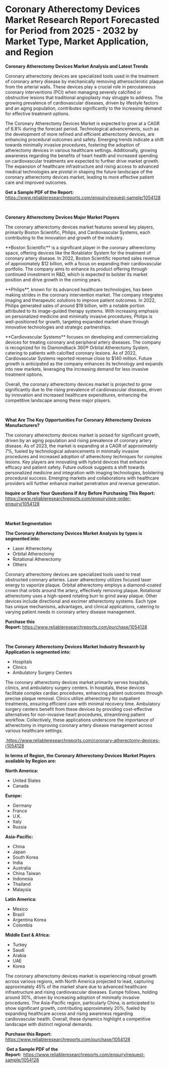<p><h1>Coronary Atherectomy Devices Market Research Report Forecasted for Period from 2025 -  2032 by Market Type, Market Application, and Region</h1></p><p><strong>Coronary Atherectomy Devices Market Analysis and Latest Trends</strong></p>
<p><p>Coronary atherectomy devices are specialized tools used in the treatment of coronary artery disease by mechanically removing atherosclerotic plaque from the arterial walls. These devices play a crucial role in percutaneous coronary interventions (PCI) when managing severely calcified or obstructive lesions that traditional angioplasty may struggle to address. The growing prevalence of cardiovascular diseases, driven by lifestyle factors and an aging population, contributes significantly to the increasing demand for effective treatment options. </p><p>The Coronary Atherectomy Devices Market is expected to grow at a CAGR of 6.8% during the forecast period. Technological advancements, such as the development of more refined and efficient atherectomy devices, are enhancing procedural outcomes and safety. Emerging trends indicate a shift towards minimally invasive procedures, fostering the adoption of atherectomy devices in various healthcare settings. Additionally, growing awareness regarding the benefits of heart health and increased spending on cardiovascular treatments are expected to further drive market growth. The expansion of healthcare infrastructure and rising access to advanced medical technologies are pivotal in shaping the future landscape of the coronary atherectomy devices market, leading to more effective patient care and improved outcomes.</p></p>
<p><strong>Get a Sample PDF of the Report:&nbsp;</strong> <a href="https://www.reliableresearchreports.com/enquiry/request-sample/1054128?utm_campaign=3364&utm_medium=2&utm_source=Github&utm_content=ia&utm_term=13042025&utm_id=coronary-atherectomy-devices">https://www.reliableresearchreports.com/enquiry/request-sample/1054128</a></p>
<p>&nbsp;</p>
<p><strong>Coronary Atherectomy Devices Major Market Players</strong></p>
<p><p>The coronary atherectomy devices market features several key players, primarily Boston Scientific, Philips, and Cardiovascular Systems, each contributing to the innovation and growth of the industry.</p><p>**Boston Scientific** is a significant player in the coronary atherectomy space, offering devices like the Rotablator System for the treatment of coronary artery disease. In 2022, Boston Scientific reported sales revenue of approximately $12 billion, with a focus on expanding their cardiovascular portfolio. The company aims to enhance its product offering through continued investment in R&D, which is expected to bolster its market position and drive growth in the coming years.</p><p>**Philips**, known for its advanced healthcare technologies, has been making strides in the coronary intervention market. The company integrates imaging and therapeutic solutions to improve patient outcomes. In 2022, Philips generated sales of around $19 billion, with a notable portion attributed to its image-guided therapy systems. With increasing emphasis on personalized medicine and minimally invasive procedures, Philips is well-positioned for growth, targeting expanded market share through innovative technologies and strategic partnerships.</p><p>**Cardiovascular Systems** focuses on developing and commercializing devices for treating coronary and peripheral artery diseases. The company is recognized for its Diamondback 360® Orbital Atherectomy System, catering to patients with calcified coronary lesions. As of 2022, Cardiovascular Systems reported revenue close to $140 million. Future growth is anticipated as the company enhances its technology and expands into new markets, leveraging the increasing demand for less invasive treatment options.</p><p>Overall, the coronary atherectomy devices market is projected to grow significantly due to the rising prevalence of cardiovascular diseases, driven by innovation and increased healthcare expenditures, enhancing the competitive landscape among these major players.</p></p>
<p>&nbsp;</p>
<p><strong>What Are The Key Opportunities For Coronary Atherectomy Devices Manufacturers?</strong></p>
<p><p>The coronary atherectomy devices market is poised for significant growth, driven by an aging population and rising prevalence of coronary artery disease. As of 2023, the market is expanding at a CAGR of approximately 7%, fueled by technological advancements in minimally invasive procedures and increased adoption of atherectomy techniques for complex lesions. Key players are innovating with hybrid devices that enhance efficacy and patient safety. Future outlook suggests a shift towards personalized medicine and integration with imaging technologies, bolstering procedural success. Emerging markets and collaborations with healthcare providers will further enhance market penetration and revenue generation.</p></p>
<p><strong>Inquire or Share Your Questions If Any Before Purchasing This Report:</strong> <a href="https://www.reliableresearchreports.com/enquiry/pre-order-enquiry/1054128?utm_campaign=3364&utm_medium=2&utm_source=Github&utm_content=ia&utm_term=13042025&utm_id=coronary-atherectomy-devices">https://www.reliableresearchreports.com/enquiry/pre-order-enquiry/1054128</a></p>
<p>&nbsp;</p>
<p><strong>Market Segmentation</strong></p>
<p><strong>The Coronary Atherectomy Devices Market Analysis by types is segmented into:</strong></p>
<p><ul><li>Laser Atherectomy</li><li>Orbital Atherectomy</li><li>Rotational Atherectomy</li><li>Others</li></ul></p>
<p><p>Coronary atherectomy devices are specialized tools used to treat obstructed coronary arteries. Laser atherectomy utilizes focused laser energy to vaporize plaque. Orbital atherectomy employs a diamond-coated crown that orbits around the artery, effectively removing plaque. Rotational atherectomy uses a high-speed rotating burr to grind away plaque. Other devices include directional and excimer atherectomy systems. Each type has unique mechanisms, advantages, and clinical applications, catering to varying patient needs in coronary artery disease management.</p></p>
<p><strong>Purchase this Report:&nbsp;</strong><a href="https://www.reliableresearchreports.com/purchase/1054128?utm_campaign=3364&utm_medium=2&utm_source=Github&utm_content=ia&utm_term=13042025&utm_id=coronary-atherectomy-devices">https://www.reliableresearchreports.com/purchase/1054128</a></p>
<p>&nbsp;</p>
<p><strong>The Coronary Atherectomy Devices Market Industry Research by Application is segmented into:</strong></p>
<p><ul><li>Hospitals</li><li>Clinics</li><li>Ambulatory Surgery Centers</li></ul></p>
<p><p>The coronary atherectomy devices market primarily serves hospitals, clinics, and ambulatory surgery centers. In hospitals, these devices facilitate complex cardiac procedures, enhancing patient outcomes through precise plaque removal. Clinics utilize atherectomy for outpatient treatments, ensuring efficient care with minimal recovery time. Ambulatory surgery centers benefit from these devices by providing cost-effective alternatives for non-invasive heart procedures, streamlining patient workflow. Collectively, these applications underscore the importance of atherectomy in improving coronary artery disease management across various healthcare settings.</p></p>
<p><a href="https://www.reliableresearchreports.com/coronary-atherectomy-devices-r1054128?utm_campaign=3364&utm_medium=2&utm_source=Github&utm_content=ia&utm_term=13042025&utm_id=coronary-atherectomy-devices">&nbsp;https://www.reliableresearchreports.com/coronary-atherectomy-devices-r1054128</a></p>
<p><strong>In terms of Region, the Coronary Atherectomy Devices Market Players available by Region are:</strong></p>
<p>
    <p> <strong> North America: </strong>
        <ul>
            <li>United States</li>
            <li>Canada</li>
        </ul>
        </p> 
    <p> <strong> Europe: </strong>
        <ul>
            <li>Germany</li>
            <li>France</li>
            <li>U.K.</li>
            <li>Italy</li>
            <li>Russia</li>
        </ul>
        </p> 
    <p> <strong> Asia-Pacific: </strong>
        <ul>
            <li>China</li>
            <li>Japan</li>
            <li>South Korea</li>
            <li>India</li>
            <li>Australia</li>
            <li>China Taiwan</li>
            <li>Indonesia</li>
            <li>Thailand</li>
            <li>Malaysia</li>
        </ul>
        </p> 
    <p> <strong> Latin America: </strong>
        <ul>
            <li>Mexico</li>
            <li>Brazil</li>
            <li>Argentina Korea</li>
            <li>Colombia</li>
        </ul>
        </p> 
    <p> <strong> Middle East & Africa: </strong>
        <ul>
            <li>Turkey</li>
            <li>Saudi</li>
            <li>Arabia</li>
            <li>UAE</li>
            <li>Korea</li>
        </ul>
    </p>
    </p>
<p><p>The coronary atherectomy devices market is experiencing robust growth across various regions, with North America projected to lead, capturing approximately 45% of the market share due to advanced healthcare infrastructure and rising cardiovascular diseases. Europe follows, holding around 30%, driven by increasing adoption of minimally invasive procedures. The Asia-Pacific region, particularly China, is anticipated to show significant growth, contributing approximately 20%, fueled by expanding healthcare access and rising awareness regarding cardiovascular health. Overall, these dynamics highlight a competitive landscape with distinct regional demands.</p></p>
<p><strong>Purchase this Report: </strong><a href="https://www.reliableresearchreports.com/purchase/1054128?utm_campaign=3364&utm_medium=2&utm_source=Github&utm_content=ia&utm_term=13042025&utm_id=coronary-atherectomy-devices">https://www.reliableresearchreports.com/purchase/1054128</a></p>
<p>&nbsp;<strong>Get a Sample PDF of the Report:&nbsp;&nbsp;</strong><a href="https://www.reliableresearchreports.com/enquiry/request-sample/1054128?utm_campaign=3364&utm_medium=2&utm_source=Github&utm_content=ia&utm_term=13042025&utm_id=coronary-atherectomy-devices">https://www.reliableresearchreports.com/enquiry/request-sample/1054128</a></p>
<p><strong></strong></p>
<p><p></p><p></p><p></p></p>